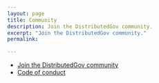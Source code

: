 ```yaml
---
layout: page
title: Community
description: Join the DistributedGov community.
excerpt: "Join the DistributedGov community."
permalink: 

---
```


* [Join the DistributedGov community](https://distributedgov.herokuapp.com/)
* [Code of conduct](/conduct)